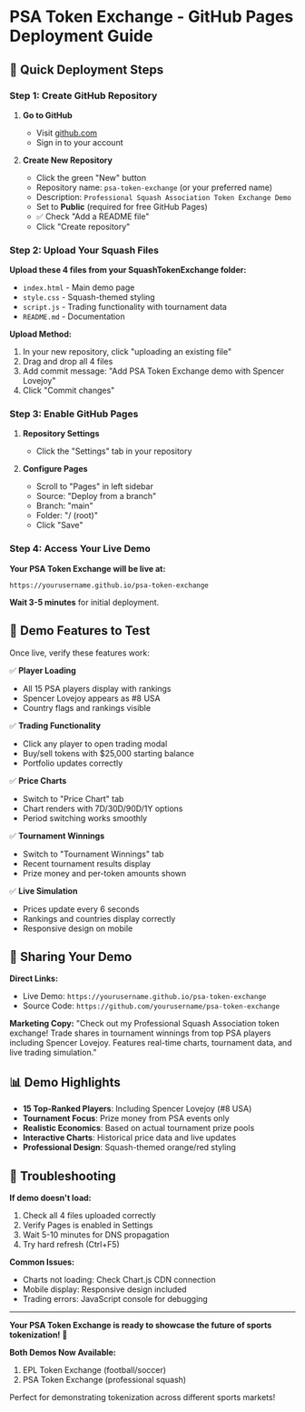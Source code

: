 # PSA Token Exchange - GitHub Pages Deployment Guide

## 🚀 Quick Deployment Steps

### Step 1: Create GitHub Repository

1. **Go to GitHub**
   - Visit [github.com](https://github.com)
   - Sign in to your account

2. **Create New Repository**
   - Click the green "New" button
   - Repository name: `psa-token-exchange` (or your preferred name)
   - Description: `Professional Squash Association Token Exchange Demo`
   - Set to **Public** (required for free GitHub Pages)
   - ✅ Check "Add a README file"
   - Click "Create repository"

### Step 2: Upload Your Squash Files

**Upload these 4 files from your SquashTokenExchange folder:**
- `index.html` - Main demo page
- `style.css` - Squash-themed styling  
- `script.js` - Trading functionality with tournament data
- `README.md` - Documentation

**Upload Method:**
1. In your new repository, click "uploading an existing file"
2. Drag and drop all 4 files
3. Add commit message: "Add PSA Token Exchange demo with Spencer Lovejoy"
4. Click "Commit changes"

### Step 3: Enable GitHub Pages

1. **Repository Settings**
   - Click the "Settings" tab in your repository

2. **Configure Pages**
   - Scroll to "Pages" in left sidebar
   - Source: "Deploy from a branch"
   - Branch: "main"
   - Folder: "/ (root)"
   - Click "Save"

### Step 4: Access Your Live Demo

**Your PSA Token Exchange will be live at:**
```
https://yourusername.github.io/psa-token-exchange
```

**Wait 3-5 minutes** for initial deployment.

## 🏓 Demo Features to Test

Once live, verify these features work:

✅ **Player Loading**
- All 15 PSA players display with rankings
- Spencer Lovejoy appears as #8 USA
- Country flags and rankings visible

✅ **Trading Functionality**  
- Click any player to open trading modal
- Buy/sell tokens with $25,000 starting balance
- Portfolio updates correctly

✅ **Price Charts**
- Switch to "Price Chart" tab
- Chart renders with 7D/30D/90D/1Y options
- Period switching works smoothly

✅ **Tournament Winnings**
- Switch to "Tournament Winnings" tab
- Recent tournament results display
- Prize money and per-token amounts shown

✅ **Live Simulation**
- Prices update every 6 seconds
- Rankings and countries display correctly
- Responsive design on mobile

## 🎯 Sharing Your Demo

**Direct Links:**
- Live Demo: `https://yourusername.github.io/psa-token-exchange`
- Source Code: `https://github.com/yourusername/psa-token-exchange`

**Marketing Copy:**
"Check out my Professional Squash Association token exchange! Trade shares in tournament winnings from top PSA players including Spencer Lovejoy. Features real-time charts, tournament data, and live trading simulation."

## 📊 Demo Highlights

- **15 Top-Ranked Players**: Including Spencer Lovejoy (#8 USA)
- **Tournament Focus**: Prize money from PSA events only
- **Realistic Economics**: Based on actual tournament prize pools
- **Interactive Charts**: Historical price data and live updates
- **Professional Design**: Squash-themed orange/red styling

## 🔧 Troubleshooting

**If demo doesn't load:**
1. Check all 4 files uploaded correctly
2. Verify Pages is enabled in Settings
3. Wait 5-10 minutes for DNS propagation
4. Try hard refresh (Ctrl+F5)

**Common Issues:**
- Charts not loading: Check Chart.js CDN connection
- Mobile display: Responsive design included
- Trading errors: JavaScript console for debugging

---

**Your PSA Token Exchange is ready to showcase the future of sports tokenization! 🏓**

**Both Demos Now Available:**
1. EPL Token Exchange (football/soccer)
2. PSA Token Exchange (professional squash)

Perfect for demonstrating tokenization across different sports markets!